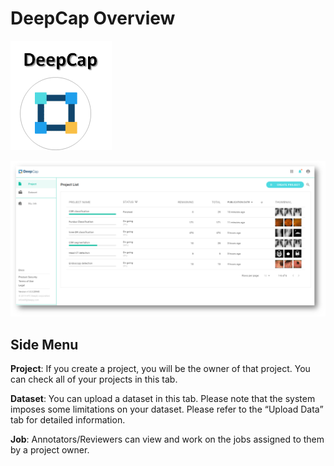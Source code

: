 # DeepCap Overview

![](../.gitbook/assets/image%20%2861%29.png)

![](../.gitbook/assets/image%20%2844%29.png)

## Side Menu

**Project**: If you create a project, you will be the owner of that project. You can check all of your projects in this tab. 

**Dataset**: You can upload a dataset in this tab. Please note that the system imposes some limitations on your dataset. Please refer to the “Upload Data” tab for detailed information. 

**Job**: Annotators/Reviewers can view and work on the jobs assigned to them by a project owner.


